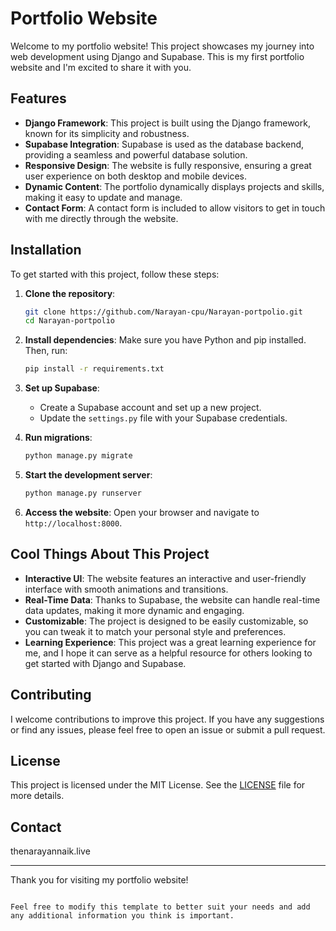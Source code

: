 
# Portfolio Website

Welcome to my portfolio website! This project showcases my journey into web development using Django and Supabase. This is my first portfolio website and I'm excited to share it with you.

## Features

- **Django Framework**: This project is built using the Django framework, known for its simplicity and robustness.
- **Supabase Integration**: Supabase is used as the database backend, providing a seamless and powerful database solution.
- **Responsive Design**: The website is fully responsive, ensuring a great user experience on both desktop and mobile devices.
- **Dynamic Content**: The portfolio dynamically displays projects and skills, making it easy to update and manage.
- **Contact Form**: A contact form is included to allow visitors to get in touch with me directly through the website.

## Installation

To get started with this project, follow these steps:

1. **Clone the repository**:
   ```bash
   git clone https://github.com/Narayan-cpu/Narayan-portpolio.git
   cd Narayan-portpolio
   ```

2. **Install dependencies**:
   Make sure you have Python and pip installed. Then, run:
   ```bash
   pip install -r requirements.txt
   ```

3. **Set up Supabase**:
   - Create a Supabase account and set up a new project.
   - Update the `settings.py` file with your Supabase credentials.

4. **Run migrations**:
   ```bash
   python manage.py migrate
   ```

5. **Start the development server**:
   ```bash
   python manage.py runserver
   ```

6. **Access the website**:
   Open your browser and navigate to `http://localhost:8000`.

## Cool Things About This Project

- **Interactive UI**: The website features an interactive and user-friendly interface with smooth animations and transitions.
- **Real-Time Data**: Thanks to Supabase, the website can handle real-time data updates, making it more dynamic and engaging.
- **Customizable**: The project is designed to be easily customizable, so you can tweak it to match your personal style and preferences.
- **Learning Experience**: This project was a great learning experience for me, and I hope it can serve as a helpful resource for others looking to get started with Django and Supabase.

## Contributing

I welcome contributions to improve this project. If you have any suggestions or find any issues, please feel free to open an issue or submit a pull request.

## License

This project is licensed under the MIT License. See the [LICENSE](LICENSE) file for more details.

## Contact

thenarayannaik.live

---

Thank you for visiting my portfolio website!
```

Feel free to modify this template to better suit your needs and add any additional information you think is important.
